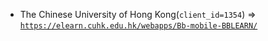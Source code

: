  - The Chinese University of Hong Kong(`client_id=1354`) => [`https://elearn.cuhk.edu.hk/webapps/Bb-mobile-BBLEARN/`](https://elearn.cuhk.edu.hk/webapps/Bb-mobile-BBLEARN/)
